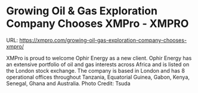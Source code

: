 # Growing Oil & Gas Exploration Company Chooses XMPro - XMPRO

URL: https://xmpro.com/growing-oil-gas-exploration-company-chooses-xmpro/

XMPro is proud to welcome Ophir Energy as a new client. Ophir Energy has an extensive portfolio of oil and gas interests across Africa and is listed on the London stock exchange. The company is based in London and has 8 operational offices throughout Tanzania, Equatorial Guinea, Gabon, Kenya, Senegal, Ghana and Australia.
Photo Credit: Tsuda